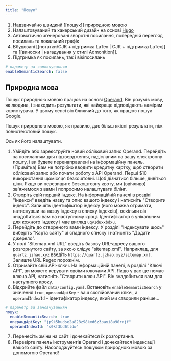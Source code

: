 ```yaml
---
title: "Пошук"
---
```


1. Надзвичайно швидкий [[пошук]] природною мовою
2. Налаштовуваний та хакерський дизайн на основі [Hugo](https://gohugo.io/)
3. Автоматично згенеровані зворотні посилання, попередній перегляд посилань та локальний графік
4. Вбудовані [[нотатки/CJK + підтримка LaTex  | CJK + підтримка LaTex]] та [[виноски | нагадування у стилі Admonition]].
5. Підтримка як посилань, так і вікіпосилань



```yaml {title="data/config.yaml"}
# параметр за замовчуванням
enableSemanticSearch: false
```

## Природна мова
Пошук природною мовою працює на основі [Operand](https://beta.operand.ai/). Він розуміє мову, як людина, і знаходить результати, які найкраще відповідають намірам користувача. У цьому сенсі він ближчий до того, як працює пошук Google.

Пошук природною мовою, як правило, дає більш якісні результати, ніж повнотекстовий пошук.

Ось як його налаштувати.

1. Увійдіть або зареєструйте новий обліковий запис Operand. Перейдіть за посиланням для підтвердження, надісланим на вашу електронну пошту, і ви будете перенаправлені на інформаційну панель. (Примітка) Вам не потрібно вводити кредитну картку, щоб створити обліковий запис або почати роботу з API Operand. Перші $10 використання щомісяця безкоштовні. Щоб дізнатися більше, дивіться ціни. Якщо ви перевищите безкоштовну квоту, ми (ввічливо) зв'яжемося з вами і попросимо налаштувати білінг.
2. Створіть свій перший індекс. На інформаційній панелі в розділі "Індекси" введіть назву та опис вашого індексу і натисніть "Створити індекс". Запишіть ідентифікатор індексу (його можна отримати, натиснувши на назву індексу в списку індексів), оскільки він знадобиться вам на наступному кроці. Ідентифікатор є унікальним для кожного індексу і має вигляд `uqv1duxxbdxu`.
3. Перейдіть до створеного вами індексу. У розділі "Індексувати щось" виберіть "Карта сайту" зі спадного списку і натисніть "Додати джерело".
4. У полі "Sitemap.xml URL" введіть базову URL-адресу вашого розгорнутого сайту, за якою слідує "sitemap.xml". Наприклад, для `quartz.jzhao.xyz` введіть `https://quartz.jzhao.xyz/sitemap.xml`. Залиште URL Regex порожнім.
5. Отримайте свій API-ключ. На інформаційній панелі, в розділі "Ключі API", ви можете керувати своїми ключами API. Якщо у вас ще немає ключа API, натисніть "Створити ключ API". Він знадобиться вам для наступного кроку.
6. Відкрийте файл `data/config.yaml`. Встановіть `enableSemanticSearch` у значення `true`, `operandApiKey` - ваш скопійований ключ, а `operandIndexId` - ідентифікатор індексу, який ми створили раніше...

```yaml {title="data/config.yaml"}
# параметр за замовчуванням
пошук:
  enableSemanticSearch: true
  операндApiKey: "jp9k5hudse2a828z98kxd6z3payi8u90rnjf"
  operandIndexId: "s0kf3bd6tldw"
```
7. Перенесіть зміни на сайт і дочекайтеся їх розгортання.
8. Перевірте панель інструментів Operand і дочекайтеся індексації вашого сайту. Насолоджуйтесь пошуком природною мовою за допомогою Operand!